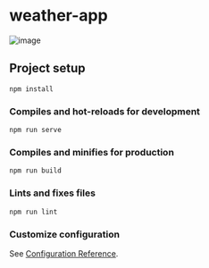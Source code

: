 # weather-app
![image](https://github.com/FxFurEN/weather-app/assets/114875125/eb4422e2-5bbf-49d5-8f57-6028cd2e4845)


## Project setup
```
npm install
```

### Compiles and hot-reloads for development
```
npm run serve
```

### Compiles and minifies for production
```
npm run build
```

### Lints and fixes files
```
npm run lint
```

### Customize configuration
See [Configuration Reference](https://cli.vuejs.org/config/).
